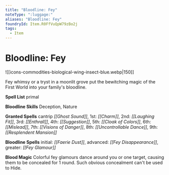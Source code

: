 ```yaml
---
title: "Bloodline: Fey"
noteType: ":luggage:"
aliases: "Bloodline: Fey"
foundryId: Item.R0FfVuQpW79zBo2j
tags:
  - Item
---
```


# Bloodline: Fey
![[icons-commodities-biological-wing-insect-blue.webp|150]]

Fey whimsy or a tryst in a moonlit grove put the bewitching magic of the First World into your family's bloodline.

**Spell List** primal

**Bloodline Skills** Deception, Nature

**Granted Spells** cantrip _[[Ghost Sound]]_, 1st: _[[Charm]]_, 2nd: _[[Laughing Fit]]_, 3rd: _[[Enthrall]]_, 4th: _[[Suggestion]]_, 5th: _[[Cloak of Colors]]_, 6th: _[[Mislead]]_, 7th: _[[Visions of Danger]]_, 8th: _[[Uncontrollable Dance]]_, 9th: _[[Resplendent Mansion]]_

**Bloodline Spells** initial: _[[Faerie Dust]]_, advanced: _[[Fey Disappearance]]_, greater: _[[Fey Glamour]]_

**Blood Magic** Colorful fey glamours dance around you or one target, causing them to be concealed for 1 round. Such obvious concealment can't be used to Hide.


